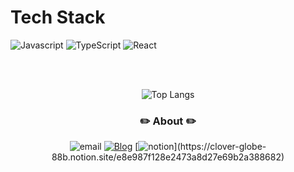 # Tech Stack

![Javascript](https://img.shields.io/badge/javascript-F7DF1E.svg?style=for-the-badge&logo=JavaScript&logoColor=white)
![TypeScript](https://img.shields.io/badge/typescript-%23007ACC.svg?style=for-the-badge&logo=typescript&logoColor=white)
![React](https://img.shields.io/badge/react-%2320232a.svg?style=for-the-badge&logo=react&logoColor=%2361DAFB)  

<br><br>
<div align="center" >
  
![Top Langs](https://github-readme-stats.vercel.app/api/top-langs/?username=bpthess&layout=compact&theme=nightowl)

<h3 align="center">✏️ About ✏️</h3>  
<div align="center" style="text-align:center">  

![email](https://img.shields.io/badge/Email-bpthess@naver.com-red.svg)
[![Blog](https://img.shields.io/badge/Blog-bpthess.github.io-yellowgreen.svg?style=flat)](https://bpthess.github.io/tech-blog) 
[![notion](https://img.shields.io/badge/Notion-Portfolio-pink.svg?style="color:#fff")](https://clover-globe-88b.notion.site/e8e987f128e2473a8d27e69b2a388682) 

</div>
</div>
